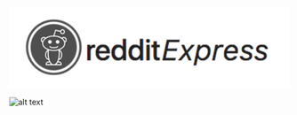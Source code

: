 

![alt text](https://github.com/cidouchi/redditExpress/blob/master/logo.png)



![alt text](https://giant.gfycat.com/AshamedBlankAntlion.gif)

